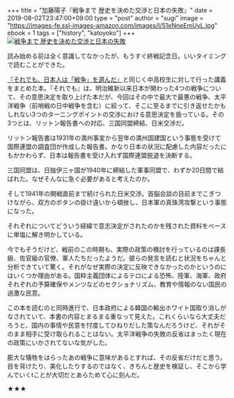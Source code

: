 +++
title = "加藤陽子『戦争まで 歴史を決めた交渉と日本の失敗』"
date = 2019-08-02T23:47:00+09:00
type = "post"
author = "sugi"
image = "https://images-fe.ssl-images-amazon.com/images/I/51eNneEmUyL.jpg"
ebook = 1
tags = ["history", "katoyoko"]
+++
<a href="http://www.amazon.co.jp/exec/obidos/ASIN/4255009406/chezsugi-22/ref=nosim/" name="amazletlink" target="_blank"><img src="https://images-fe.ssl-images-amazon.com/images/I/51eNneEmUyL.jpg" alt="戦争まで 歴史を決めた交渉と日本の失敗" class="alignleft" /></a>

読み始める前は全く意識してなかったが、もうすぐ終戦記念日。いいタイミングで読むことができた。

[『それでも、日本人は「戦争」を選んだ』](/book/2351/)と同じく中高校生に対して行った講義をまとめた本。『それでも』は、明治維新以来日本が関わった4つの戦争について、その意思決定を取り上げた本だが、今回はその中で最大で最悪の戦争、太平洋戦争（前哨戦の日中戦争を含む）に絞って、そこに至るまでに引き返せたかもしれない3つのターニングポイントの交渉における意思決定を扱っている。その3つとは、リットン報告書への対応、三国同盟締結、日米交渉だ。

リットン報告書は1931年の満州事変から翌年の満州国建国という事態を受けて国際連盟の調査団が作成した報告書。かなり日本の状況に配慮した内容だったにもかかわらず、日本は報告書を受け入れず国際連盟脱退を決断する。

三国同盟は、日独伊三ヶ国が1940年に締結した軍事同盟で、わずか20日間で結ばれた。なぜそんなに急ぐ必要があると考えたのか。

そして1941年の開戦直前まで続けられた日米交渉。首脳会談の目前までこぎつけながら、双方のボタンの掛け違いから頓挫し、日本軍の真珠湾攻撃という事態になった。

それぞれについてどういう経緯で意志決定がされたのかを残された資料をベースに単塩に解き明かしている。

今でもそうだけど、戦前のこの時期も、実際の政策の検討を行っているのは課長級、佐官級の官僚、軍人たちだったようだ。彼らの発言を読むと状況をちゃんと分析できていて驚く。それがなぜ実際の決定に反映できなかったのかというのにはいくつか理由がある。国粋主義団体によるテロによる恐怖、陸軍、海軍、政府それぞれの予算確保やメンツなどのセクショナリズム、教育や情報のない国民の過激な民意。

この本を読むのと同時進行で、日本政府による韓国の輸出ホワイト国取り消しがなされていて、本書の内容とまるまる重なって見えた。これくらいなら大丈夫だろうと、国内の事情や民意を忖度してひねりだした策なんだろうけど、それがそのまま相手に受け取られることはない。太平洋戦争の失敗の反省はまったく現在の政策にいかされてないな気がした。

膨大な犠牲をはらったあの戦争に意味があるとすれば、その反省だけだと思う。目を背けたり、美化したりするのではなく、きちんと歴史を検証し、そこから学んでいくtことが大切だとあらためて心に刻んだ。

★★★